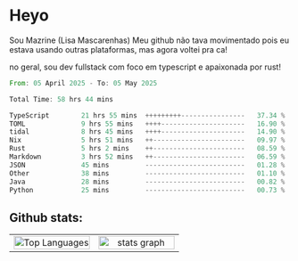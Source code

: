 # Heyo

Sou Mazrine (Lisa Mascarenhas)
Meu github não tava movimentado pois eu estava usando outras plataformas, mas agora voltei pra ca!

no geral, sou dev fullstack com foco em typescript e apaixonada por rust!
<!--START_SECTION:waka-->

```rust
From: 05 April 2025 - To: 05 May 2025

Total Time: 58 hrs 44 mins

TypeScript        21 hrs 55 mins  +++++++++----------------   37.34 %
TOML              9 hrs 55 mins   ++++---------------------   16.90 %
tidal             8 hrs 45 mins   ++++---------------------   14.90 %
Nix               5 hrs 51 mins   ++-----------------------   09.97 %
Rust              5 hrs 2 mins    ++-----------------------   08.59 %
Markdown          3 hrs 52 mins   ++-----------------------   06.59 %
JSON              45 mins         -------------------------   01.28 %
Other             38 mins         -------------------------   01.10 %
Java              28 mins         -------------------------   00.82 %
Python            25 mins         -------------------------   00.73 %
```

<!--END_SECTION:waka-->

<!--
**Mazrine/Mazrine** is a ✨ _special_ ✨ repository because its `README.md` (this file) appears on your GitHub profile.

Here are some ideas to get you started:

- 🔭 I’m currently working on ...
- 🌱 I’m currently learning ...
- 👯 I’m looking to collaborate on ...
- 🤔 I’m looking for help with ...
- 💬 Ask me about ...
- 📫 How to reach me: ...
- 😄 Pronouns: ...
- ⚡ Fun fact: ...
-->


## Github stats:

<div align="center">
  <table width="100%">
    <tr>
      <td align="center" width="50%">
        <img src="https://github-readme-stats.vercel.app/api/top-langs/?username=mazrine&theme=tokyonight&layout=donut&langs_count=10&locale=pt-br" width="100%" alt="Top Languages" />
      </td>
      <td align="center" width="50%">
        <img src="https://github-readme-stats-yxqy.vercel.app/api?username=mazrine&hide_title=false&hide_rank=false&show_icons=true&count_private=true&disable_animations=false&theme=midnight-purple&locale=en&hide_border=true&order=1" width="100%" alt="stats graph" />
      </td>
    </tr>
  </table>
</div>
